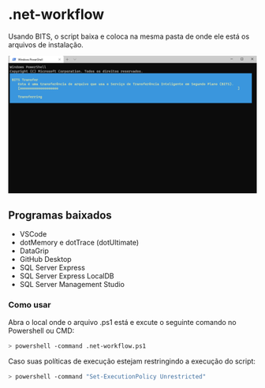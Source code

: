# .net-workflow
Usando BITS, o script baixa e coloca na mesma pasta de onde ele está os arquivos de instalação.

![](https://github.com/LuanRoger/.net-workflow/blob/main/img/DemoTransferencia.png)

## Programas baixados
* VSCode
* dotMemory e dotTrace (dotUltimate)
* DataGrip
* GitHub Desktop
* SQL Server Express
* SQL Server Express LocalDB
* SQL Server Management Studio

### Como usar
Abra o local onde o arquivo .ps1 está e excute o seguinte comando no Powershell ou CMD:

```sh
> powershell -command .net-workflow.ps1
```
Caso suas políticas de execução estejam restringindo a execução do script:
```sh
> powershell -command "Set-ExecutionPolicy Unrestricted"
```
